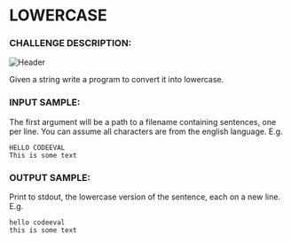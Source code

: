 # LOWERCASE

### CHALLENGE DESCRIPTION:

![Header](http://i.imgur.com/l8Vs1Fd.png)

Given a string write a program to convert it into lowercase.

### INPUT SAMPLE:

The first argument will be a path to a filename containing sentences, one per line. You can assume all characters are from the english language. E.g.

```
HELLO CODEEVAL
This is some text
```

### OUTPUT SAMPLE:

Print to stdout, the lowercase version of the sentence, each on a new line. E.g.

```
hello codeeval
this is some text
```